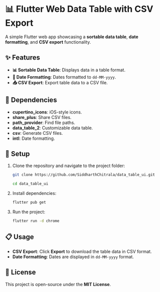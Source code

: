 # 📊 Flutter Web Data Table with CSV Export

A simple Flutter web app showcasing a **sortable data table**, **date formatting**, and **CSV export** functionality.

## ✨ Features

- **📊 Sortable Data Table**: Displays data in a table format.
- **📅 Date Formatting**: Dates formatted to `dd-MM-yyyy`.
- **📤 CSV Export**: Export table data to a CSV file.

## 🔧 Dependencies

- **cupertino_icons**: iOS-style icons.
- **share_plus**: Share CSV files.
- **path_provider**: Find file paths.
- **data_table_2**: Customizable data table.
- **csv**: Generate CSV files.
- **intl**: Date formatting.

## 🚀 Setup

1. Clone the repository and navigate to the project folder:
   ```bash
   git clone https://github.com/SiddharthChitrala/data_table_ui.git

   cd data_table_ui
   
   ```

2. Install dependencies:
   ```bash
   flutter pub get
   ```

3. Run the project:
   ```bash
   flutter run -d chrome
   ```

## 📋 Usage

- **CSV Export**: Click **Export** to download the table data in CSV format.
- **Date Formatting**: Dates are displayed in `dd-MM-yyyy` format.

## 📝 License

This project is open-source under the **MIT License**.

